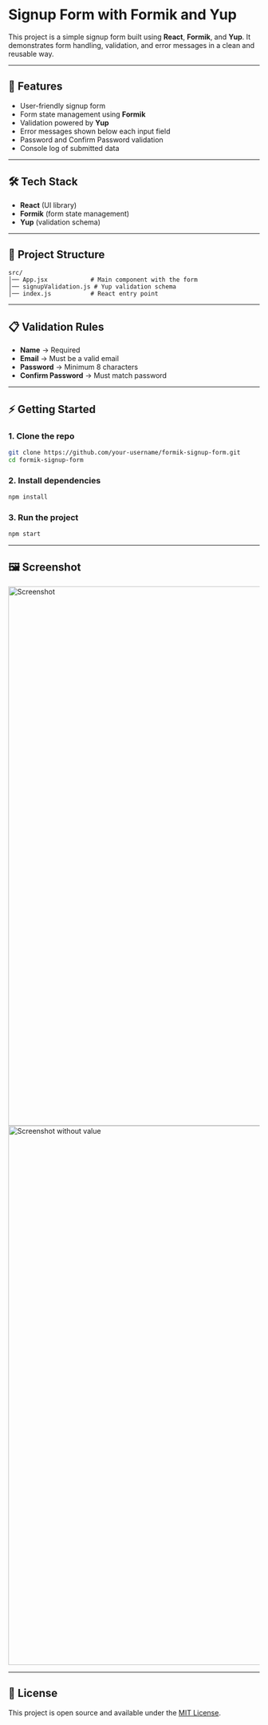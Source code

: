 # Signup Form with Formik and Yup

This project is a simple signup form built using **React**, **Formik**, and **Yup**.
It demonstrates form handling, validation, and error messages in a clean and reusable way.

---

## 🚀 Features

* User-friendly signup form
* Form state management using **Formik**
* Validation powered by **Yup**
* Error messages shown below each input field
* Password and Confirm Password validation
* Console log of submitted data

---

## 🛠️ Tech Stack

* **React** (UI library)
* **Formik** (form state management)
* **Yup** (validation schema)

---

## 📂 Project Structure

```
src/
│── App.jsx            # Main component with the form
│── signupValidation.js # Yup validation schema
│── index.js           # React entry point
```

---

## 📋 Validation Rules

* **Name** → Required
* **Email** → Must be a valid email
* **Password** → Minimum 8 characters
* **Confirm Password** → Must match password

---

## ⚡ Getting Started

### 1. Clone the repo

```bash
git clone https://github.com/your-username/formik-signup-form.git
cd formik-signup-form
```

### 2. Install dependencies

```bash
npm install
```

### 3. Run the project

```bash
npm start
```

---

## 🖼️ Screenshot
<img width="1920" height="1080" alt="Screenshot" src="https://github.com/user-attachments/assets/1d6db9dc-37b6-4029-aec2-6fb5bcdfccec" />

<img width="1920" height="1080" alt="Screenshot without value" src="https://github.com/user-attachments/assets/29623a28-8c95-43cc-bcef-59bf3c3c8d54" />


---

## 📜 License

This project is open source and available under the [MIT License](LICENSE).
